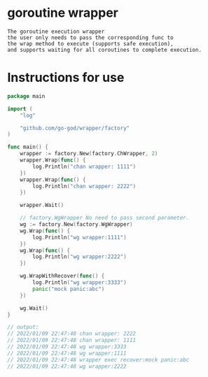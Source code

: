 # goroutine wrapper

    The goroutine execution wrapper
    the user only needs to pass the corresponding func to 
    the wrap method to execute (supports safe execution), 
    and supports waiting for all coroutines to complete execution.

# Instructions for use
    
```go
package main

import (
	"log"

	"github.com/go-god/wrapper/factory"
)

func main() {
	wrapper := factory.New(factory.ChWrapper, 2)
	wrapper.Wrap(func() {
		log.Println("chan wrapper: 1111")
	})
	wrapper.Wrap(func() {
		log.Println("chan wrapper: 2222")
	})

	wrapper.Wait()

	// factory.WgWrapper No need to pass second parameter.
	wg := factory.New(factory.WgWrapper)
	wg.Wrap(func() {
		log.Println("wg wrapper:1111")
	})
	wg.Wrap(func() {
		log.Println("wg wrapper:2222")
	})

	wg.WrapWithRecover(func() {
		log.Println("wg wrapper:3333")
		panic("mock panic:abc")
	})

	wg.Wait()
}

// output:
// 2022/01/09 22:47:48 chan wrapper: 2222
// 2022/01/09 22:47:48 chan wrapper: 1111
// 2022/01/09 22:47:48 wg wrapper:3333
// 2022/01/09 22:47:48 wg wrapper:1111
// 2022/01/09 22:47:48 wrapper exec recover:mock panic:abc
// 2022/01/09 22:47:48 wg wrapper:2222
```
